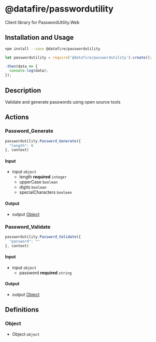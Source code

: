 # @datafire/passwordutility

Client library for PasswordUtility.Web

## Installation and Usage
```bash
npm install --save @datafire/passwordutility
```
```js
let passwordutility = require('@datafire/passwordutility').create();

.then(data => {
  console.log(data);
});
```

## Description

Validate and generate passwords using open source tools

## Actions

### Password_Generate



```js
passwordutility.Password_Generate({
  "length": 0
}, context)
```

#### Input
* input `object`
  * length **required** `integer`
  * upperCase `boolean`
  * digits `boolean`
  * specialCharacters `boolean`

#### Output
* output [Object](#object)

### Password_Validate



```js
passwordutility.Password_Validate({
  "password": ""
}, context)
```

#### Input
* input `object`
  * password **required** `string`

#### Output
* output [Object](#object)



## Definitions

### Object
* Object `object`


